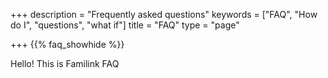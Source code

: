 +++
description = "Frequently asked questions"
keywords = ["FAQ", "How do I", "questions", "what if"]
title = "FAQ"
type = "page"

+++
{{% faq_showhide %}}

Hello! This is Familink FAQ